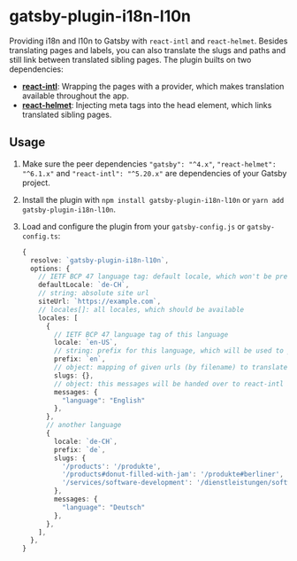 # gatsby-plugin-i18n-l10n

Providing i18n and l10n to Gatsby with `react-intl` and `react-helmet`. Besides translating pages and labels, you can also translate the slugs and paths and still link between translated sibling pages. The plugin builts on two dependencies:

- [**react-intl**](https://formatjs.io/docs/react-intl/): Wrapping the pages with a provider, which makes translation available throughout the app.
- [**react-helmet**](https://github.com/nfl/react-helmet): Injecting meta tags into the head element, which links translated sibling pages.

## Usage

1. Make sure the peer dependencies `"gatsby": "^4.x"`, `"react-helmet": "^6.1.x"` and `"react-intl": "^5.20.x"` are dependencies of your Gatsby project.
1. Install the plugin with `npm install gatsby-plugin-i18n-l10n` or `yarn add gatsby-plugin-i18n-l10n`.
1. Load and configure the plugin from your `gatsby-config.js` or `gatsby-config.ts`:

   ```typescript
   {
     resolve: `gatsby-plugin-i18n-l10n`,
     options: {
       // IETF BCP 47 language tag: default locale, which won't be prefixed
       defaultLocale: `de-CH`,
       // string: absolute site url
       siteUrl: `https://example.com`,
       // locales[]: all locales, which should be available
       locales: [
         {
           // IETF BCP 47 language tag of this language
           locale: `en-US`,
           // string: prefix for this language, which will be used to prefix the url, if it's not the default locale
           prefix: `en`,
           // object: mapping of given urls (by filename) to translated urls, if no mapping exists, given url will be used
           slugs: {},
           // object: this messages will be handed over to react-intl and available throughout the website
           messages: {
             "language": "English"
           },
         },
         // another language
         {
           locale: `de-CH`,
           prefix: `de`,
           slugs: {
             '/products': '/produkte',
             '/products#donut-filled-with-jam': '/produkte#berliner',
             '/services/software-development': '/dienstleistungen/softwareentwicklung'
           },
           messages: {
             "language": "Deutsch"
           },
         },
       ],
     },
   }
   ```
